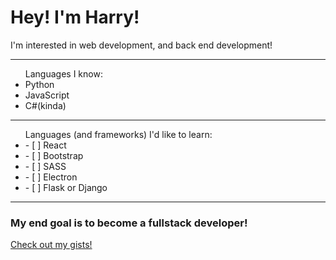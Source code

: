 
<h1>Hey! 
I'm Harry!</h1>
<p>I'm interested in web development, and back end development!</p>

---
<ul>Languages I know:
 <li> Python </li>
<li> JavaScript </li>
  <li> C#(kinda) </li>
</ul>

---

<ul>Languages (and frameworks) I'd like to learn:
  <li> - [ ] React </li> 
  <li>- [ ] Bootstrap </li>
  <li> - [ ] SASS</li>
  <li> - [ ] Electron </li>
  <li> - [ ] Flask or Django </li>
</ul>

---

<h3>My end goal is to become a fullstack developer! </h3>
<a href="https://gist.github.com/harrykeeran12">Check out my gists!</a>
<!--
**harrykeeran12/harrykeeran12** is a ✨ _special_ ✨ repository because its `README.md` (this file) appears on your GitHub profile.
---



Here are some ideas to get you started:

- 🔭 I’m currently working on ...
- 🌱 I’m currently learning ...
- 👯 I’m looking to collaborate on ...
- 🤔 I’m looking for help with ...
- 💬 Ask me about ...
- 📫 How to reach me: ...
- 😄 Pronouns: ...
- ⚡ Fun fact: ...
-->
